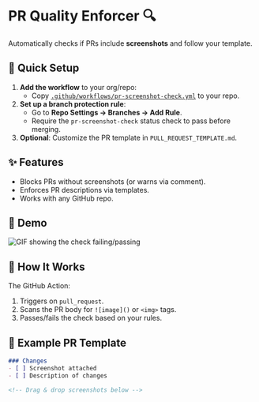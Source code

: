 # PR Quality Enforcer 🔍  
Automatically checks if PRs include **screenshots** and follow your template.  

## 🚀 Quick Setup  
1. **Add the workflow** to your org/repo:  
   - Copy [`.github/workflows/pr-screenshot-check.yml`](.github/workflows/pr-screenshot-check.yml) to your repo.  
2. **Set up a branch protection rule**:  
   - Go to **Repo Settings → Branches → Add Rule**.  
   - Require the `pr-screenshot-check` status check to pass before merging.  
3. **Optional**: Customize the PR template in `PULL_REQUEST_TEMPLATE.md`.  

## ✨ Features  
- Blocks PRs without screenshots (or warns via comment).  
- Enforces PR descriptions via templates.  
- Works with any GitHub repo.  

## 🎥 Demo  
![GIF showing the check failing/passing](https://your-link-here.gif)  

## 🤖 How It Works  
The GitHub Action:  
1. Triggers on `pull_request`.  
2. Scans the PR body for `![image]()` or `<img>` tags.  
3. Passes/fails the check based on your rules.  

## 📌 Example PR Template  
```markdown  
### Changes  
- [ ] Screenshot attached  
- [ ] Description of changes  

<!-- Drag & drop screenshots below -->  
